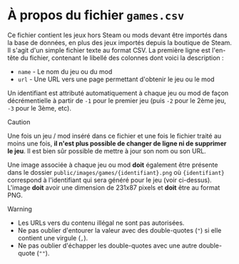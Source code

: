 # À propos du fichier `games.csv`

Ce fichier contient les jeux hors Steam ou mods devant être importés dans la base de données, en plus des jeux importés
depuis la boutique de Steam. Il s'agit d'un simple fichier texte au format CSV. La première ligne est l'en-tête du
fichier, contenant le libellé des colonnes dont voici la description :

  - `name` - Le nom du jeu ou du mod
  - `url` - Une URL vers une page permettant d'obtenir le jeu ou le mod

Un identifiant est attributé automatiquement à chaque jeu ou mod de façon décrémentielle à partir de `-1` pour le premier
jeu (puis `-2` pour le 2ème jeu, `-3` pour le 3ème, etc).

> [!CAUTION]
> Une fois un jeu / mod inséré dans ce fichier et une fois le fichier traité au moins une fois, **il n'est plus possible
> de changer de ligne ni de supprimer le jeu**. Il est bien sûr possible de mettre à jour son nom ou son URL.

Une image associée à chaque jeu ou mod **doit** également être présente dans le dossier `public/images/games/{identifiant}.png`
où `{identifiant}` correspond à l'identifiant qui sera généré pour le jeu (voir ci-dessus). L'image  **doit** avoir une
dimension de 231x87 pixels et **doit** être au format PNG.

> [!WARNING]
>   - Les URLs vers du contenu illégal ne sont pas autorisées.
>   - Ne pas oublier d'entourer la valeur avec des double-quotes (`"`) si elle contient une virgule (`,`).
>   - Ne pas oublier d'échapper les double-quotes avec une autre double-quote (`""`).
